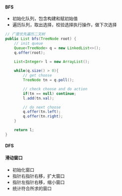 #### **BFS**

* 初始化队列，包含构建和赋初始值
* 遍历队列，取出选择，校验选择执行操作，做下次选择

```java
// 广度优先遍历二叉树
public List bfs(TreeNode root) {
    // init queue
    Queue<TreeNode> q = new LinkedList<>();
    q.offer(root);
    
    List<Integer> l = new ArrayList();

    while(q.size() > 0){
        // get choose
        TreeNode tn = q.poll();

        // check choose and do action
        if(tn == null) continue; 
        l.add(tn.val);

        // do next choose
        q.offer(tn.left);
        q.offer(tn.right);
    }

    return l;
}
```





#### DFS



#### 滑动窗口

* 初始化窗口
* 指针右指针右移，扩大窗口
* 指针左指针右移，缩小窗口
* 统计符合所求的窗口





